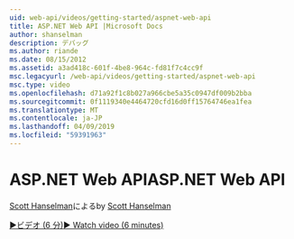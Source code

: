 ```yaml
---
uid: web-api/videos/getting-started/aspnet-web-api
title: ASP.NET Web API |Microsoft Docs
author: shanselman
description: デバッグ
ms.author: riande
ms.date: 08/15/2012
ms.assetid: a3ad418c-601f-4be8-964c-fd81f7c4cc9f
msc.legacyurl: /web-api/videos/getting-started/aspnet-web-api
msc.type: video
ms.openlocfilehash: d71a92f1c8b027a966cbe5a35c0947df009b2bba
ms.sourcegitcommit: 0f1119340e4464720cfd16d0ff15764746ea1fea
ms.translationtype: MT
ms.contentlocale: ja-JP
ms.lasthandoff: 04/09/2019
ms.locfileid: "59391963"
---
```

# <a name="aspnet-web-api"></a><span data-ttu-id="cb467-103">ASP.NET Web API</span><span class="sxs-lookup"><span data-stu-id="cb467-103">ASP.NET Web API</span></span>

<span data-ttu-id="cb467-104">[Scott Hanselman](https://github.com/shanselman)による</span><span class="sxs-lookup"><span data-stu-id="cb467-104">by [Scott Hanselman](https://github.com/shanselman)</span></span>

[<span data-ttu-id="cb467-105">&#9654;ビデオ (6 分)</span><span class="sxs-lookup"><span data-stu-id="cb467-105">&#9654; Watch video (6 minutes)</span></span>](https://channel9.msdn.com/Blogs/ASP-NET-Site-Videos/aspnet-web-api)
